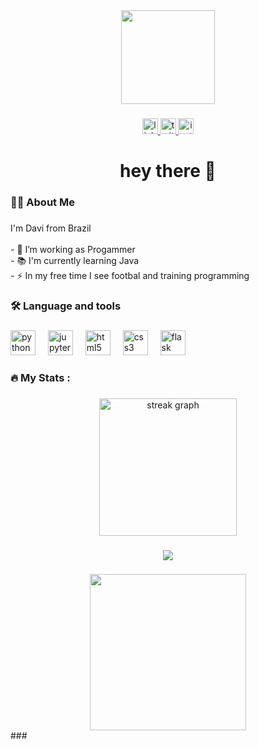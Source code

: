 <div align="center">
  <img height="150" src="https://miro.medium.com/v2/resize:fit:1400/format:webp/0*CpxR8zt1z6vZDorB.png"  />
</div>

###

<div align="center">
  <a href="https://www.linkedin.com/in/davi-caetano-641802303?utm_source=share&utm_campaign=share-via&utm-content=profile&utm_-medium=ios-app" target="_blank">
    <img src="https://img.shields.io/static/v1?message=LinkedIn&logo=linkedin&label=&color=0077B5&logoColor=&labelColor=&style=for-the-badge" height="25" alt="linkedin logo"  />
  </a>
  <a href="https://x.com/iamdozingdev?s=11" target="_blank">
    <img src="https://img.shields.io/static/v1?message=Twitter&logo=twitter&label=&color=1DA1F2&logoColor=white&labelColor=&style=for-the-badge" height="25" alt="twitter logo"  />
  </a>
  <a href="https://www.instagram.com/iamdozingdev/profilecard/?igsh=MTJtNHdwd2gzd-XRkbQ" target="_blank">
    <img src="https://img.shields.io/static/v1?message=Instagram&logo=instagram&label=&color=E4405F&logoColor=white&labelColor=&style=for-the-badge" height="25" alt="instagram logo"  />
  </a>
</div>

###

<h1 align="center">hey there 👋</h1>

###

<h3 align="left">👩‍💻  About Me</h3>

###

<p align="left">I'm Davi from Brazil<br><br>- 🔭 I’m working as Progammer<br>- 📚 I'm currently learning Java<br>- ⚡ In my free time I see footbal and training programming</p>

###

<h3 align="left">🛠 Language and tools</h3>

###

<div align="left">
  <img src="https://cdn.jsdelivr.net/gh/devicons/devicon/icons/python/python-original.svg" height="40" alt="python logo"  />
  <img width="12" />
  <img src="https://cdn.jsdelivr.net/gh/devicons/devicon/icons/jupyter/jupyter-original.svg" height="40" alt="jupyter logo"  />
  <img width="12" />
  <img src="https://cdn.jsdelivr.net/gh/devicons/devicon/icons/html5/html5-original.svg" height="40" alt="html5 logo"  />
  <img width="12" />
  <img src="https://cdn.jsdelivr.net/gh/devicons/devicon/icons/css3/css3-original.svg" height="40" alt="css3 logo"  />
  <img width="12" />
  <img src="https://cdn.jsdelivr.net/gh/devicons/devicon/icons/flask/flask-original.svg" height="40" alt="flask logo"  />
</div>

###

<h3 align="left">🔥   My Stats :</h3>

###

<div align="center">
  <img src="https://streak-stats.demolab.com?user=DozingDEV &locale=en&mode=daily&theme=dark&hide_border=false&border_radius=5&order=3" height="220" alt="streak graph"  />
</div>

###

<div align="center">
  <img height="" src="https://i.giphy.com/media/v1.Y2lkPTc5MGI3NjExbGh1ZHU4dXZvd251YWQ5a241OGJscHJ6dHpicXNlNDE5NTk2dGR1NCZlcD12MV9pbnRlcm5hbF9naWZfYnlfaWQmY3Q9Zw/xT8qB2HYA1vVSxooSY/giphy.gif"  />
</div>

###

<div align="center">
  <img height="250" src="https://i.giphy.com/media/v1.Y2lkPTc5MGI3NjExaXp1cjlhYWR3azBvYmIzbmE0Njl3Njkyd3Jva3c5ejJ0YWRuY3ppYiZlcD12MV9pbnRlcm5hbF9naWZfYnlfaWQmY3Q9Zw/jRtZJvoWxWVJ7uF1cx/giphy.gif"  />
</div>
###